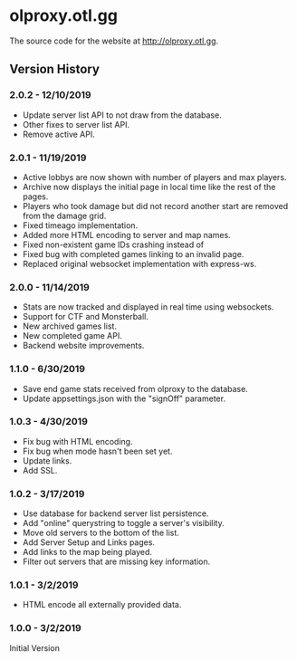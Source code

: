 # olproxy.otl.gg

The source code for the website at http://olproxy.otl.gg.

## Version History

### 2.0.2 - 12/10/2019

* Update server list API to not draw from the database.
* Other fixes to server list API.
* Remove active API.

### 2.0.1 - 11/19/2019

* Active lobbys are now shown with number of players and max players.
* Archive now displays the initial page in local time like the rest of the pages.
* Players who took damage but did not record another start are removed from the damage grid.
* Fixed timeago implementation.
* Added more HTML encoding to server and map names.
* Fixed non-existent game IDs crashing instead of 
* Fixed bug with completed games linking to an invalid page.
* Replaced original websocket implementation with express-ws.

### 2.0.0 - 11/14/2019

* Stats are now tracked and displayed in real time using websockets.
* Support for CTF and Monsterball.
* New archived games list.
* New completed game API.
* Backend website improvements.

### 1.1.0 - 6/30/2019

* Save end game stats received from olproxy to the database.
* Update appsettings.json with the "signOff" parameter.

### 1.0.3 - 4/30/2019

* Fix bug with HTML encoding.
* Fix bug when mode hasn't been set yet.
* Update links.
* Add SSL.

### 1.0.2 - 3/17/2019

* Use database for backend server list persistence.
* Add "online" querystring to toggle a server's visibility.
* Move old servers to the bottom of the list.
* Add Server Setup and Links pages.
* Add links to the map being played.
* Filter out servers that are missing key information.

### 1.0.1 - 3/2/2019

* HTML encode all externally provided data.

### 1.0.0 - 3/2/2019

Initial Version
